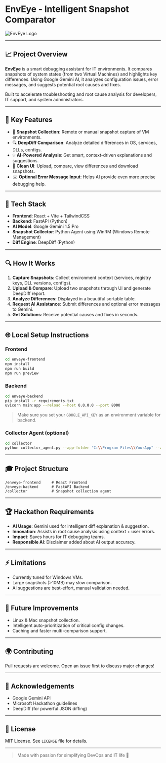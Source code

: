 # EnvEye - Intelligent Snapshot Comparator

![EnvEye Logo](./src/assets/logo_96x96.png)

---

## 📈 Project Overview

**EnvEye** is a smart debugging assistant for IT environments. It compares snapshots of system states (from two Virtual Machines) and highlights key differences. Using Google Gemini AI, it analyzes configuration issues, error messages, and suggests potential root causes and fixes.

Built to accelerate troubleshooting and root cause analysis for developers, IT support, and system administrators.

---

## 🧬 Key Features

- 💾 **Snapshot Collection**: Remote or manual snapshot capture of VM environments.
- 🔍 **DeepDiff Comparison**: Analyze detailed differences in OS, services, DLLs, configs.
- 💡 **AI-Powered Analysis**: Get smart, context-driven explanations and suggestions.
- 📲 **Clean UI**: Upload, compare, view differences and download snapshots.
- ✉️ **Optional Error Message Input**: Helps AI provide even more precise debugging help.

---

## 🚀 Tech Stack

- **Frontend**: React + Vite + TailwindCSS
- **Backend**: FastAPI (Python)
- **AI Model**: Google Gemini 1.5 Pro
- **Snapshot Collector**: Python Agent using WinRM (Windows Remote Management)
- **Diff Engine**: DeepDiff (Python)

---

## 🔍 How It Works

1. **Capture Snapshots**: Collect environment context (services, registry keys, DLL versions, configs).
2. **Upload & Compare**: Upload two snapshots through UI and generate DeepDiff report.
3. **Analyze Differences**: Displayed in a beautiful sortable table.
4. **Request AI Assistance**: Submit differences and optional error messages to Gemini.
5. **Get Solutions**: Receive potential causes and fixes in seconds.

---

## 🌐 Local Setup Instructions

### Frontend
```bash
cd enveye-frontend
npm install
npm run build
npm run preview
```

### Backend
```bash
cd enveye-backend
pip install -r requirements.txt
uvicorn main:app --reload --host 0.0.0.0 --port 8000
```

> Make sure you set your `GOOGLE_API_KEY` as an environment variable for backend.

### Collector Agent (optional)
```bash
cd collector
python collector_agent.py --app-folder "C:\\Program Files\\YourApp" --app-type desktop --upload-url http://<backend-ip>:8000/upload_snapshot
```

---

## 🎓 Project Structure

```
/enveye-frontend     # React Frontend
/enveye-backend      # FastAPI Backend
/collector           # Snapshot collection agent
```

---

## 🏆 Hackathon Requirements

- **AI Usage**: Gemini used for intelligent diff explanation & suggestion.
- **Innovation**: Assists in root cause analysis using context + user errors.
- **Impact**: Saves hours for IT debugging teams.
- **Responsible AI**: Disclaimer added about AI output accuracy.

---

## ⚡ Limitations

- Currently tuned for Windows VMs.
- Large snapshots (>10MB) may slow comparison.
- AI suggestions are best-effort, manual validation needed.

---

## 🌈 Future Improvements

- Linux & Mac snapshot collection.
- Intelligent auto-prioritization of critical config changes.
- Caching and faster multi-comparison support.

---

## 🌍 Contributing

Pull requests are welcome. Open an issue first to discuss major changes!

---

## 🙏 Acknowledgements

- Google Gemini API
- Microsoft Hackathon guidelines
- DeepDiff (for powerful JSON diffing)

---

## 📅 License

MIT License. See `LICENSE` file for details.

---

> Made with passion for simplifying DevOps and IT life 🚀

